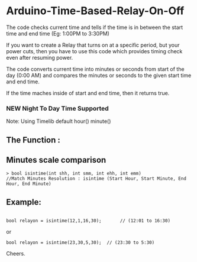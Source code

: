 # Arduino-Time-Based-Relay-On-Off
The code checks current time and tells if the time is in between the start time and end time (Eg: 1:00PM to 3:30PM)

If you want to create a Relay that turns on at a specific period, but your power cuts, then you have to use this code which provides timing check even after resuming power.

The code converts current time into minutes or seconds from start of the day (0:00 AM)
and compares the minutes or seconds to the given start time and end time.

If the time maches inside of start and end time, then it returns true.

### NEW Night To Day Time Supported

Note: Using Timelib default hour() minute()

## The Function :



## Minutes scale comparison
```
> bool isintime(int shh, int smm, int ehh, int emm) 
//Match Minutes Resolution : isintime (Start Hour, Start Minute, End Hour, End Minute)
```

## Example:
```

bool relayon = isintime(12,1,16,30);       // (12:01 to 16:30)

```

or

```
bool relayon = isintime(23,30,5,30);  // (23:30 to 5:30)
```


Cheers.
